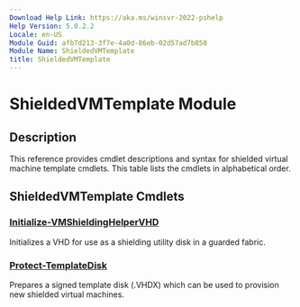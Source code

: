 ```yaml
---
Download Help Link: https://aka.ms/winsvr-2022-pshelp
Help Version: 5.0.2.2
Locale: en-US
Module Guid: afb7d213-3f7e-4a0d-86eb-02d57ad7b858
Module Name: ShieldedVMTemplate
title: ShieldedVMTemplate
---
```


# ShieldedVMTemplate Module
## Description
This reference provides cmdlet descriptions and syntax for shielded virtual machine template cmdlets. This table lists the cmdlets in alphabetical order.

## ShieldedVMTemplate Cmdlets
### [Initialize-VMShieldingHelperVHD](Initialize-VMShieldingHelperVHD.md)
Initializes a VHD for use as a shielding utility disk in a guarded fabric.

### [Protect-TemplateDisk](Protect-TemplateDisk.md)
Prepares a signed template disk (.VHDX) which can be used to provision new shielded virtual machines.


